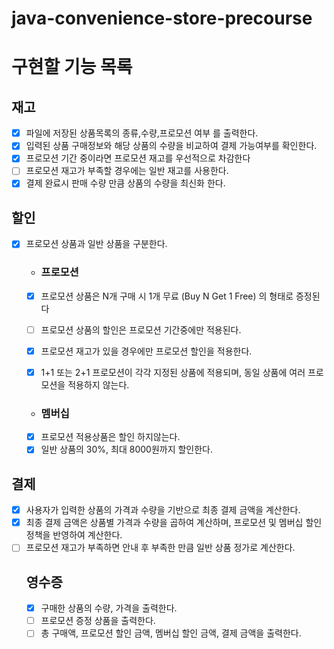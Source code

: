 # java-convenience-store-precourse

# 구현할 기능 목록

## 재고
- [x] 파일에 저장된 상품목록의 종류,수량,프로모션 여부 를 출력한다.
- [x] 입력된 상품 구매정보와 해당 상품의 수량을 비교하여 결제 가능여부를 확인한다.
- [x] 프로모션 기간 중이라면 프로모션 재고를 우선적으로 차감한다
- [ ] 프로모션 재고가 부족할 경우에는 일반 재고를 사용한다.
- [x] 결제 완료시 판매 수량 만큼 상품의 수량을 최신화 한다.

## 할인
- [x] 프로모션 상품과 일반 상품을 구분한다.

  - ### 프로모션
  - [x] 프로모션 상품은 N개 구매 시 1개 무료 (Buy N Get 1 Free) 의 형태로 증정된다
  - [ ] 프로모션 상품의 할인은 프로모션 기간중에만 적용된다.
  - [x] 프로모션 재고가 있을 경우에만 프로모션 할인을 적용한다.
  - [x] 1+1 또는 2+1 프로모션이 각각 지정된 상품에 적용되며, 동일 상품에 여러 프로모션을 적용하지 않는다.
 

  - ### 멤버십
  - [x] 프로모션 적용상품은 할인 하지않는다.
  - [x] 일반 상품의 30%, 최대 8000원까지 할인한다.

## 결제
- [x] 사용자가 입력한 상품의 가격과 수량을 기반으로 최종 결제 금액을 계산한다.
- [x] 최종 결제 금액은 상품별 가격과 수량을 곱하여 계산하며, 프로모션 및 멤버십 할인 정책을 반영하여 계산한다.
- [ ] 프로모션 재고가 부족하면 안내 후 부족한 만큼 일반 상품 정가로 계산한다.
  ## 영수증
  - [x] 구매한 상품의 수량, 가격을 출력한다.
  - [ ] 프로모션 증정 상품을 출력한다.
  - [ ] 총 구매액, 프로모션 할인 금액, 멤버십 할인 금액, 결제 금액을 출력한다.
